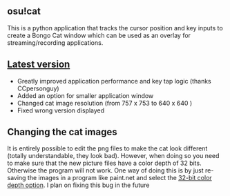 ## osu!cat
This is a python application that tracks the cursor position and key inputs to create a Bongo Cat window which can be used as an overlay for streaming/recording applications.
## [Latest version](https://github.com/ZeCryptic/osu-cat/releases/tag/v1.1.1)
* Greatly improved application performance and key tap logic (thanks CCpersonguy)
* Added an option for smaller application window
* Changed cat image resolution (from 757 x 753 to 640 x 640 )
* Fixed wrong version displayed
## Changing the cat images
It is entirely possible to edit the png files to make the cat look different (totally understandable, they look bad). However, when doing so you need to make sure that the new picture files have a color depth of 32 bits. Otherwise the program will not work. One way of doing this is by just re-saving the images in a program like paint.net and select the [32-bit color depth option](http://puu.sh/ByjvT/8023ae8252.png). I plan on fixing this bug in the future

